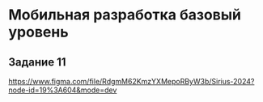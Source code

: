 # Мобильная разработка базовый уровень 
## Задание 11

https://www.figma.com/file/RdgmM62KmzYXMepoRByW3b/Sirius-2024?node-id=19%3A604&mode=dev